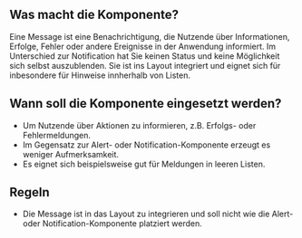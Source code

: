 
## Was macht die Komponente?
Eine Message ist eine Benachrichtigung, die Nutzende über Informationen, Erfolge, Fehler oder andere Ereignisse in der Anwendung informiert. Im Unterschied zur Notification hat Sie keinen Status und keine Möglichkeit sich selbst auszublenden. Sie ist ins Layout integriert und eignet sich für inbesondere für Hinweise innherhalb von Listen. 

## Wann soll die Komponente eingesetzt werden?
* Um Nutzende über Aktionen zu informieren, z.B. Erfolgs- oder Fehlermeldungen.
* Im Gegensatz zur Alert- oder Notification-Komponente erzeugt es weniger Aufmerksamkeit.
* Es eignet sich beispielsweise gut für Meldungen in leeren Listen.

## Regeln
* Die Message ist in das Layout zu integrieren und soll nicht wie die Alert- oder Notification-Komponente platziert werden.